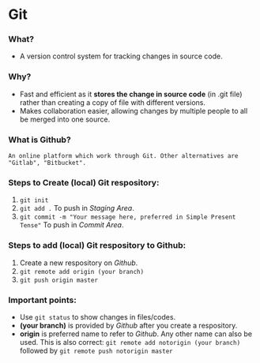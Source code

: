 # Git
### What?
- A version control system for tracking changes in source code.

### Why?
- Fast and efficient as it **stores the change in source code** (in .git file) rather than creating a copy of file with different versions.
- Makes collaboration easier, allowing changes by multiple people to all be merged into one source.

### What is Github?
    An online platform which work through Git. Other alternatives are "Gitlab", "Bitbucket".

### Steps to Create (local) Git respository:
1. `git init`
2. `git add .` To push in *Staging Area*.
3. `git commit -m "Your message here, preferred in Simple Present Tense"` To push in *Commit Area*.

### Steps to add (local) Git respository to Github:
1. Create a new respository on *Github*.
2. `git remote add origin (your branch)`
3. `git push origin master`

### Important points:
- Use `git status` to show changes in files/codes.
- **(your branch)** is provided by *Github* after you create a respository.
- **origin** is preferred name to refer to *Github*. Any other name can also be used. This is also correct: `git remote add notorigin (your branch)` followed by `git remote push notorigin master`